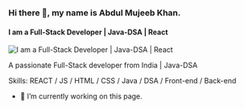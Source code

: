 ### Hi there 👋, my name is Abdul Mujeeb Khan.
#### I am a Full-Stack Developer | Java-DSA | React 
![I am a Full-Stack Developer | Java-DSA | React ](https://repository-images.githubusercontent.com/588181932/e36ec678-7984-4cdd-8e4c-a3932772ff8e)

A passionate Full-Stack developer from India | Java-DSA

Skills:  REACT / JS / HTML / CSS / Java / DSA / Front-end / Back-end

- 🔭 I’m currently working on this page. 








